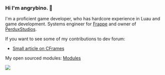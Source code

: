 ### Hi I'm angrybino. 👋

I'm a proficient game developer, who has hardcore experience in Luau and game development. Systems engineer for [Frappe](https://www.roblox.com/groups/950346/Frapp#!/about) and owner of [PerduxStudios](https://www.roblox.com/groups/8876330/Perdux-Studios#!/about). 

If you want to see some of my contributions to dev forum:

- [Small article on CFrames](https://devforum.roblox.com/t/small-article-on-cframes/998905)

My open sourced modules: [Modules](https://github.com/angrybino/Modules)

<img src = "https://github-readme-stats.vercel.app/api?username=angrybino&&show_icons=true&title_color=ffffff&icon_color=bb2acf&text_color=daf7dc&bg_color=151515">
